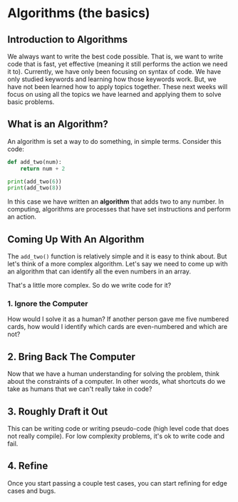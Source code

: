 # Algorithms (the basics)

## Introduction to Algorithms
We always want to write the best code possible. That is, we want to write code that is fast, yet effective (meaning it still performs the action we need it to). Currently, we have only been focusing on syntax of code. We have only studied keywords and learning how those keywords work. But, we have not been learned how to apply topics together. These next weeks will focus on using all the topics we have learned and applying them to solve basic problems.

## What is an Algorithm?
An algorithm is set a way to do something, in simple terms. Consider this code:

```python
def add_two(num):
    return num + 2

print(add_two(6))
print(add_two(8))
```

In this case we have written an **algorithm** that adds two to any number. In computing, algorithms are processes that have set instructions and perform an action.

## Coming Up With An Algorithm
The `add_two()` function is relatively simple and it is easy to think about. But let's think of a more complex algorithm. Let's say we need to come up with an algorithm that can identify all the even numbers in an array.

That's a little more complex. So do we write code for it? 

### 1. Ignore the Computer
How would I solve it as a human? If another person gave me five numbered cards, how would I identify which cards are even-numbered and which are not? 

## 2. Bring Back The Computer
Now that we have a human understanding for solving the problem, think about the constraints of a computer. In other words, what shortcuts do we take as humans that we can't really take in code?

## 3. Roughly Draft it Out
This can be writing code or writing pseudo-code (high level code that does not really compile). For low complexity problems, it's ok to write code and fail. 

## 4. Refine 
Once you start passing a couple test cases, you can start refining for edge cases and bugs. 